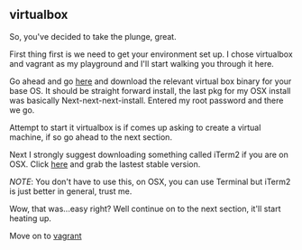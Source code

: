 virtualbox
----------
So, you've decided to take the plunge, great.

First thing first is we need to get your environment set up. I chose virtualbox and vagrant as my playground and I'll start walking you through it here.

Go ahead and go [here](https://www.virtualbox.org/wiki/Downloads) and download the relevant virtual box binary for your base OS.  It should be straight forward install, the last pkg for my OSX install was basically Next-next-next-install.  Entered my root password and there we go.

Attempt to start it virtualbox is if comes up asking to create a virtual machine, if so go ahead to the next section.

Next I strongly suggest downloading something called iTerm2 if you are on OSX.  Click [here](http://www.iterm2.com/#/section/downloads) and grab the lastest stable version.

_NOTE_: You don't have to use this, on OSX, you can use Terminal but iTerm2 is just better in general, trust me.

Wow, that was...easy right? Well continue on to the next section, it'll start heating up.

Move on to [vagrant](02-vagrant.md)
